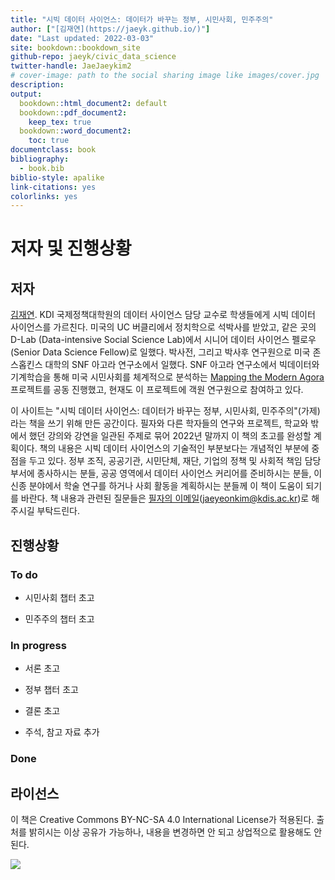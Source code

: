 ```yaml
---
title: "시빅 데이터 사이언스: 데이터가 바꾸는 정부, 시민사회, 민주주의"
author: ["[김재연](https://jaeyk.github.io/)"]
date: "Last updated: 2022-03-03"
site: bookdown::bookdown_site
github-repo: jaeyk/civic_data_science
twitter-handle: JaeJaeykim2
# cover-image: path to the social sharing image like images/cover.jpg
description:
output:
  bookdown::html_document2: default
  bookdown::pdf_document2:
    keep_tex: true
  bookdown::word_document2:
    toc: true
documentclass: book
bibliography:
  - book.bib
biblio-style: apalike
link-citations: yes
colorlinks: yes
---
```


# 저자 및 진행상황

## 저자

[김재연](https://jaeyk.github.io/). KDI 국제정책대학원의 데이터 사이언스 담당 교수로 학생들에게 시빅 데이터 사이언스를 가르친다. 미국의 UC 버클리에서 정치학으로 석박사를 받았고, 같은 곳의 D-Lab (Data-intensive Social Science Lab)에서 시니어 데이터 사이언스 펠로우(Senior Data Science Fellow)로 일했다. 박사전, 그리고 박사후 연구원으로 미국 존스홉킨스 대학의 SNF 아고라 연구소에서 일했다. SNF 아고라 연구소에서 빅데이터와 기계학습을 통해 미국 시민사회를 체계적으로 분석하는 [Mapping the Modern Agora](https://snfagora.jhu.edu/project/mapping-the-modern-agora/) 프로젝트를 공동 진행했고, 현재도 이 프로젝트에 객원 연구원으로 참여하고 있다.

이 사이트는 "시빅 데이터 사이언스: 데이터가 바꾸는 정부, 시민사회, 민주주의"(가제)라는 책을 쓰기 위해 만든 공간이다. 필자와 다른 학자들의 연구와 프로젝트, 학교와 밖에서 했던 강의와 강연을 일관된 주제로 묶어 2022년 말까지 이 책의 초고를 완성할 계획이다. 책의 내용은 시빅 데이터 사이언스의 기술적인 부분보다는 개념적인 부분에 중점을 두고 있다. 정부 조직, 공공기관, 시민단체, 재단, 기업의 정책 및 사회적 책임 담당 부서에 종사하시는 분들, 공공 영역에서 데이터 사이언스 커리어를 준비하시는 분들, 이 신종 분야에서 학술 연구를 하거나 사회 활동을 계획하시는 분들께 이 책이 도움이 되기를 바란다. 책 내용과 관련된 질문들은 [필자의 이메일](jaeyeonkim@kdis.ac.kr)(jaeyeonkim@kdis.ac.kr)로 해주시길 부탁드린다.

## 진행상황

### To do

- 시민사회 챕터 초고

- 민주주의 챕터 초고

### In progress

- 서론 초고

- 정부 챕터 초고

- 결론 초고

- 주석, 참고 자료 추가

### Done

## 라이선스

이 책은 Creative Commons BY-NC-SA 4.0 International License가 적용된다. 출처를 밝히시는 이상 공유가 가능하나, 내용을 변경하면 안 되고 상업적으로 활용해도 안 된다.

![](https://upload.wikimedia.org/wikipedia/commons/thumb/f/f1/Cc-by-nc-nd_icon.svg/180px-Cc-by-nc-nd_icon.svg.png)
